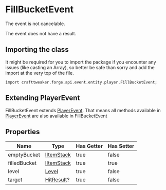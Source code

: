# FillBucketEvent

The event is not cancelable.

The event does not have a result.

## Importing the class

It might be required for you to import the package if you encounter any issues (like casting an Array), so better be safe than sorry and add the import at the very top of the file.
```zenscript
import crafttweaker.forge.api.event.entity.player.FillBucketEvent;
```


## Extending PlayerEvent

FillBucketEvent extends [PlayerEvent](/forge/api/event/entity/player/PlayerEvent). That means all methods available in [PlayerEvent](/forge/api/event/entity/player/PlayerEvent) are also available in FillBucketEvent

## Properties

|     Name     |                    Type                    | Has Getter | Has Setter |
|--------------|--------------------------------------------|------------|------------|
| emptyBucket  | [IItemStack](/vanilla/api/item/IItemStack) | true       | false      |
| filledBucket | [IItemStack](/vanilla/api/item/IItemStack) | true       | true       |
| level        | [Level](/vanilla/api/world/Level)          | true       | false      |
| target       | [HitResult](/vanilla/api/util/HitResult)?  | true       | false      |

